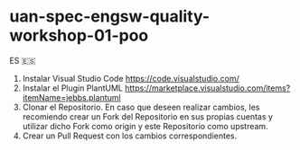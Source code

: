 # uan-spec-engsw-quality-workshop-01-poo

ES 🇪🇸

1. Instalar Visual Studio Code https://code.visualstudio.com/
2. Instalar el Plugin PlantUML https://marketplace.visualstudio.com/items?itemName=jebbs.plantuml
3. Clonar el Repositorio. En caso que deseen realizar cambios, les recomiendo crear un Fork del Repositorio en sus propias cuentas y utilizar dicho Fork como origin y este Repositorio como upstream.
4. Crear un Pull Request con los cambios correspondientes. 
